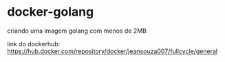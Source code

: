 # docker-golang
criando uma imagem golang com menos de 2MB

link do dockerhub:
https://hub.docker.com/repository/docker/jeansouza007/fullcycle/general
